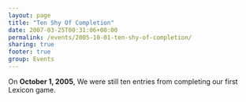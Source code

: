 ```yaml
---
layout: page
title: "Ten Shy Of Completion"
date: 2007-03-25T00:31:06+00:00
permalink: /events/2005-10-01-ten-shy-of-completion/
sharing: true
footer: true
group: Events
---
```


<a name='teaser'></a>
On **October 1, 2005**, We were still ten entries from completing our first Lexicon game.
<a name='body'></a>
